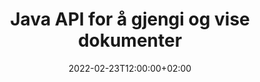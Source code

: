 ---
############################# Static ############################
layout: "product"
date: 2022-02-23T12:00:00+02:00
draft: false

lang: no
product: "Viewer"
product_tag: "viewer"
platform: "Java"
platform_tag: "java"

############################# Head ############################
head_title: "Java Document Viewer API for PDF Word Excel HTML-bilder og e-poster"
head_description: "Java-dokumentviser og filgjengivelses-API. Legg til PDF-viser, Word-visning, Excel-visning, bildeviser, HTML-visning, e-postvisning i Java-applikasjoner."

############################# Header ############################
title: "Java API for å gjengi og vise dokumenter"
description: "Document Viewer-bibliotek for å utvikle Java-applikasjoner som gjengir, viser og manipulerer multiformatdokumenter som støtter 170+ filformater."
button:
    enable: true
    icon: "fas fa-arrow-down"
    label: "Download Free Trial"
    link: "https://downloads.groupdocs.com/viewer/java"

############################# SubMenu ############################
submenu:
    enable: true
    
    left:
        img_alt: "GroupDocs.Viewer for Java"
        image: "https://www.groupdocs.cloud/templates/groupdocs/images/product-logos/groupdocs-viewer-java.png"
        product: "GroupDocs.Viewer"
        platform: "Java"

    middle:
        button:
            # button loop
            - link: "#overview"
              text: "Oversikt"

            # button loop
            - link: "#features"
              text: "Egenskaper"

            # button loop
            - link: "#support"
              text: "Brukerstøtte"

            # button loop
            - link: "https://products.groupdocs.app/viewer/total"
              text: "Live Demo"

            # button loop
            - link: "https://purchase.groupdocs.com/pricing/viewer/java"
              text: "Prissetting"

    right:
        link_download: "https://releases.groupdocs.com/viewer/java/"
        link_learn: "https://docs.groupdocs.com/viewer/java/"
        link_buy: "https://purchase.groupdocs.com"

############################# Overview ############################
overview:
    enable: true
    content: |
      GroupDocs.Viewer for Java kombinerer et kraftig sett med API-er for dokumentvisning for å vise bilder og dokumentformater i Java-applikasjonene dine uten å måtte installere ekstra programvare. Den rastrerer dokumentene og konverterer dem til SVG+HTML+CSS for å forbedre kvaliteten på dokumentvisningen samtidig som den leverer en sann tekst, høykvalitetsutgang. Bruk dokumentgjengivelses-APIet – vis raskt PDF, HTML, XML, Microsoft Office Word, Excel-regneark, PowerPoint-presentasjoner, Outlook-e-poster, Visio-diagrammer, Project, metafiler, bilder og forskjellige andre filformater med enkelhet og færre programmeringsfarer. Den kan også vise passordbeskyttede filer og tillate å få dokumentrepresentasjon som HTML, bilde eller PDF-skjema etter gjengivelsen. Filviserbiblioteket vårt er ganske tilpassbart, siden det lar deg vise hele dokumentet, eller gjengi det delvis for å fremskynde prosessen. Gjennom GroupDocs.Viewer for Java API kan du vise sider, spesifikt celleområde i et regneark eller til og med gjengi et individuelt dokumentlag i formater som PDF og CAD.  

      GroupDocs.Viewer for Java API lar deg gjengi dokumenter med/uten merknader eller kommentarer for støttede filformater. Den lar deg også legge til egendefinerte fontkataloger og trekke ut grunnleggende dokumentinformasjon som FileType, Extension, Name, PageCount, etc.  

      GroupDocs.Viewer for Java er kompatibel med alle Java-versjoner og støtter populære operativsystemer (Windows, Linux, macOS) som er i stand til å kjøre Java-runtime.
    tabs:
      enable: true
      
      ## TAB ONE ##
      tab_one:
        description: |
          Følgende er en oversikt over GroupDocs.Viewer for Java:
      
        right:
          enable: true
          icon: "fab fa-html5"
          title: "Oversikt"
          content: |
            * Vis 170+ dokumenttyper 
            * Få HTML-, bilde-, PDF-versjon 
            * Roter og omorganiser 
            * Påfør vannmerke 
            * Cache for rask prosess 
            * Legg til egendefinerte skrifter 
            * Bruk kodingsstandarder 
            * Custom Input Data Handler 
            * Gjengi med sporendringer 
            * Gjengi som responsiv HTML 
            * Gjengi PDF- og CAD-lag 
            * Gjengi beskyttede filer 
      
      ## TAB TWO ##
      tab_two:
        description: |
          GroupDocs.Viewer for Java støtter alle populære dokumentfilformater, inkludert: Microsoft Office, bilder, diagrammer og mange andre.

        left:
          enable: true
          table:
            # table loop
            - title: "Microsoft Office"
              content: |
                * **Word:** DOC, DOCX, DOCM, DOT, DOTX, DOTM, RTF, TXT
                * **Excel:** XLS, XLSX, XLSM, XLSB, XLTM, XLT, XLTM, XLTX, XLAM, SXC, SpreadsheetML
                * **PowerPoint:** PPT, PPTX, PPS, PPSX, PPSM, POT, POTM, POTX, PPTM
                * **Visio:** VSD, VDX, VSS, VSSX, VSX, VST, VSTX, VTX, VSDX, VDW, VSTM, VSSM, VSDM
                * **Project:** MPP, MPT, MPX
                * **Outlook:** MSG, EML, EMLX, PST, OST
                * **OneNote:** ONE

            # table loop
            - title: "Andre formater"
              content: |
                * **Sideoppsettfiler:** PDF, TEX, XPS, OXPS
                * **OpenDocument:** ODT, OTT, ODS, ODP, OTP, OTS, ODG, OTG, FODP, FODG
                * **Skilletegn-separerte verdier:** CSV, TSV
                * **Web:** HTML, MHT, MHTML
                * **Metafile:** WMF, EMF, CGM, EMZ, WMZ
                * **PostScript:** PS, EPS
                * **Arkiv:** ZIP, TAR, BZ2, GZ, RAR, RAR5
                * **Diverse:** OBJ, EPUB, MOBI, DjVu, XML, VCF, VCARD, NUMBERS, NSF

        right:
          enable: true
          table:
            # table loop
            - title: "Bilder, grafikk og diagrammer"
              content: |
                * **Bilder:** BMP, GIF, JPG, PNG, TIFF, WebP, DNG, DIB
                * **Windows-ikon:** ICO
                * **Skalerbar vektorgrafikk:** SVG, CDR, CMX, IGS, SVGZ
                * **Jpeg2000:** JP2, J2C, J2K, JPC, JPF, JPX, JPM
                * **Adobe Photoshop:** PSD, PSB
                * **Skriverkommandospråk:** PCL
                * **Stereolitografi (3D-utskrift):** STL
                * **Industry Foundation-klasser:** IFC
                * **Medisinsk bildebehandling:** DICOM
                * **Plotterdokumenter:** PLT, HPG
                * **Autodesk Design Web Formater:** DWF, DWG
                * **AutoCAD-tegning:** DWT, IFC, STL, CF2
                * **ISFF-basert DGN (V7):** DGN

            # table loop
            - title: "Programmeringsspråk formater"
              content: |
                * **C/C++/C# filer:** C, CC, C# , CPP, CXX, CS, H, HH, M, MM
                * **Java/JavaScript-filer:** JAVA, JS, JSON, PROPERTIES
                * **Diverse:** VB, PHP, SQL, PL, PY, PV, RB, RST, SASS, SCALA, SCM, SCRIPT, AS, AS3, ASM, BAT, CMAKE, CSS, DIFF, ERB, GROOVY, HAML, LESS, LOG, M, MAKE, MD, ML, MM, SH, SML, VIM, YAML

      ## TAB THREE ##
      tab_three:
        description: |
          GroupDocs.Viewer for Java støtter følgende operativsystemer, rammer og pakkeadministratorer:
        
        left:
          enable: true
          table:
            # table loop
            - icon: "fab fa-windows"
              title: "Operativsystemer"
              content: |
                * Microsoft Windows Server 2003 og nyere 
                * Microsoft Windows XP og nyere 
                * Microsoft Windows 10 og 11 
                * Linux (Ubuntu, OpenSUSE, CentOS og andre) 
                * Mac OS X 

            # table loop
            - icon: "fas fa-code"
              title: "Støttede rammer"
              content: |
                * J2SE 8.0 (1.8) eller nyere (for eksempel Java 17) 

        right:
          enable: true
          table:
            # table loop
            - icon: "fas fa-cogs"
              title: "Utviklingsmiljøer"
              content: |
                * NetBeans
                * IntelliJ IDEA
                * Eclipse

            # table loop
            - icon: "fas fa-tools"
              title: "Bygg automatiseringsverktøy"
              content: |
                * Maven
                * Gradle

############################# Features ############################
features:
    enable: true
    title: "GroupDocs.Viewer for Java-funksjoner"

    feature:
      # feature loop
      - icon: "fas fa-copy"
        content: "Viewer for HTML, PDF, bilder, Word, Excel og andre dokumentformater"

      # feature loop
      - icon: "fas fa-eye"
        content: "Gjengi AutoCAD-tegninger (DWG)-filer til SVG-format"

      # feature loop
      - icon: "fas fa-bolt"
        content: "Juster bakgrunnsfargen til den konverterte filen"
      
      # feature loop
      - icon: "fas fa-file-powerpoint"
        content: "Rasteriser og konverter dokumenter til SVG, HTML og CSS"

      # feature loop
      - icon: "fas fa-code"
        content: "Få HTML-, bilde- eller PDF-representasjon av dokumenter gjennom gjengivelse"

      # feature loop
      - icon: "fas fa-cloud"
        content: "Bufrede versjoner av dokumenter for å gjøre innlastingstiden raskere"

      # feature loop
      - icon: "fas fa-remove-format"
        content: "Konfigurer egendefinerte fontkataloger"

      # feature loop
      - icon: "fas fa-comment-slash"
        content: "Bruk kodingsstandarder på Word-, Excel- og e-postdokumenter"

      # feature loop
      - icon: "fas fa-location-arrow"
        content: "Gjengi dokumenter eksternt på FTP eller Cloud Storage"

      # feature loop
      - icon: "fas fa-border-all"
        content: "Fjern eller behold merknader og kommentarer mens du gjengir"

      # feature loop
      - icon: "fas fa-wrench"
        content: "Gjengi dokumentsider som separate HTML-sider"

      # feature loop
      - icon: "fas fa-columns"
        content: "Gjengi skjulte lysbilder og sider og bruk siderekkefølge på gjengitt dokument"

      # feature loop
      - icon: "fas fa-file-word"
        content: "Gjengi utvalg av sider, spesifikke sider eller alle sider til HTML"

      # feature loop
      - icon: "fas fa-envelope"
        content: "Gjengi eller skjul dokumentkommentarer"

      # feature loop
      - icon: "fas fa-print"
        content: "Lag responsiv HTML for enkelte dokumentformater gjennom gjengivelse"

      # feature loop
      - icon: "fas fa-file-archive"
        content: "Reduser den resulterende filstørrelsen på gjengitt HTML ved å ekskludere skrifter"

      # feature loop
      - icon: "fas fa-lock"
        content: "Fjern kommentarer, ekstra mellomrom osv. for å redusere utdata HTML og CSS"

      # feature loop
      - icon: "fas fa-file-code"
        content: "Bruk koordinater for kildedokument for å lese den inneholdte teksten"
      
      # feature loop
      - icon: "fas fa-fill-drip"
        content: "Vis/skjul cellekant i Excel-ark for gjengitt utdata"

      # feature loop
      - icon: "fas fa-file-excel"
        content: "Gjengi spesifikt antall rader på hver side i et Excel-ark"

      # feature loop
      - icon: "fas fa-heading"
        content: "Gjengi modell og alle ikke-tomme layouter eller en spesiell layout av en CAD-fil"

      # feature loop
      - icon: "fas fa-project-diagram"
        content: "Gjengi elementene i Outlook-datafiler (OST/PST) som PDF"

      # feature loop
      - icon: "fas fa-cube"
        content: "Tile-gjengivelse eller gjengivelse etter koordinater av CAD-dokumenter som bilde, HTML eller PDF"

      # feature loop
      - icon: "fab fa-uncharted"
        content: "Angi utskriftsbegrensninger når du gjengir til PDF"

    more_feature:
      # more_feature_loop
      - title: "Effektiv og pålitelig API for visning av dokumenter"
        content: |
          GroupDocs.Viewer for Java API kan brukes til å vise, gjengi og vise dokumenter med mer enn 150 forskjellige filformater. Det gjøres pålitelig og effektivt samtidig som innholdet samt strukturen til dokumentet holdes intakt. Følgende eksempel viser hvor enkelt GroupDocs.Viewer for Java API gjengir en DOCX-fil som en bildefil ved hjelp av Java:

          ```java
          // Initialize Viewer
          Viewer viewer = new Viewer("invoice.docx");
          // Create view options
          PdfViewOptions viewOptions = new PdfViewOptions();
          // Convert file to PDF and check the output in the current directory
          viewer.view(viewOptions);
          ```
      # more_feature_loop
      - title: "Utfør transformasjoner mens du gjengir dokumenter"
        content: "GroupDocs.Viewer for Java API tilbyr ulike transformasjonsalternativer som kan brukes på det gjengitte dokumentet for en mer tilpasset visning og visning. Du kan rotere sider ved å angi vinkelen. Du kan rekkefølgen på de gjengitte sidene. Bruk spesifikk tekst som et vannmerke på gjengitte sider eller bilder. Gjennom GroupDocs.Viewer for Java API har du også muligheten til å legge til egendefinerte fonter til dokumentet som gjengis."

      # more_feature_loop
      - title: "Arbeid med e-postvedlegg"
        content: "GroupDocs.Viewer for Java API lar deg hente spesifikke eller alle vedlegg til en e-post. Når du har fått de nødvendige e-postvedleggene, kan du gjengi disse vedlagte filene til bilder eller HTML."

############################# Support ############################
support:
    enable: true

############################# Solutions ##########################
solutions:
    enable: true
    title: "GroupDocs.Viewer tilbyr API-er for dokumentvisning for andre populære utviklingsmiljøer"

    solution:
        # solution loop
        - img_alt: "GroupDocs.Viewer for .NET"
          image: "https://www.groupdocs.cloud/templates/groupdocs/images/product-logos/groupdocs-viewer-net.png"
          product: "GroupDocs.Viewer"
          platform: ".NET"
          link: "/viewer/net/"

############################# Back to top ##########################
back_to_top:
  enable: true
---